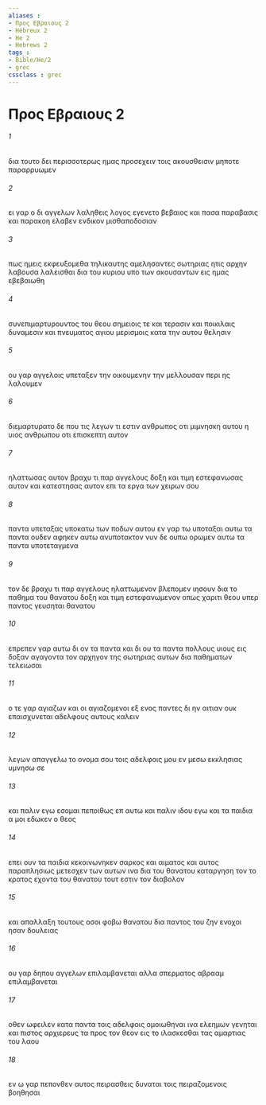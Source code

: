 ```yaml
---
aliases : 
- Προς Εβραιους 2
- Hébreux 2
- He 2
- Hebrews 2
tags : 
- Bible/He/2
- grec
cssclass : grec
---
```


# Προς Εβραιους 2

###### 1
δια τουτο δει περισσοτερως ημας προσεχειν τοις ακουσθεισιν μηποτε παραρρυωμεν
###### 2
ει γαρ ο δι αγγελων λαληθεις λογος εγενετο βεβαιος και πασα παραβασις και παρακοη ελαβεν ενδικον μισθαποδοσιαν
###### 3
πως ημεις εκφευξομεθα τηλικαυτης αμελησαντες σωτηριας ητις αρχην λαβουσα λαλεισθαι δια του κυριου υπο των ακουσαντων εις ημας εβεβαιωθη
###### 4
συνεπιμαρτυρουντος του θεου σημειοις τε και τερασιν και ποικιλαις δυναμεσιν και πνευματος αγιου μερισμοις κατα την αυτου θελησιν
###### 5
ου γαρ αγγελοις υπεταξεν την οικουμενην την μελλουσαν περι ης λαλουμεν
###### 6
διεμαρτυρατο δε που τις λεγων τι εστιν ανθρωπος οτι μιμνησκη αυτου η υιος ανθρωπου οτι επισκεπτη αυτον
###### 7
ηλαττωσας αυτον βραχυ τι παρ αγγελους δοξη και τιμη εστεφανωσας αυτον και κατεστησας αυτον επι τα εργα των χειρων σου
###### 8
παντα υπεταξας υποκατω των ποδων αυτου εν γαρ τω υποταξαι αυτω τα παντα ουδεν αφηκεν αυτω ανυποτακτον νυν δε ουπω ορωμεν αυτω τα παντα υποτεταγμενα
###### 9
τον δε βραχυ τι παρ αγγελους ηλαττωμενον βλεπομεν ιησουν δια το παθημα του θανατου δοξη και τιμη εστεφανωμενον οπως χαριτι θεου υπερ παντος γευσηται θανατου
###### 10
επρεπεν γαρ αυτω δι ον τα παντα και δι ου τα παντα πολλους υιους εις δοξαν αγαγοντα τον αρχηγον της σωτηριας αυτων δια παθηματων τελειωσαι
###### 11
ο τε γαρ αγιαζων και οι αγιαζομενοι εξ ενος παντες δι ην αιτιαν ουκ επαισχυνεται αδελφους αυτους καλειν
###### 12
λεγων απαγγελω το ονομα σου τοις αδελφοις μου εν μεσω εκκλησιας υμνησω σε
###### 13
και παλιν εγω εσομαι πεποιθως επ αυτω και παλιν ιδου εγω και τα παιδια α μοι εδωκεν ο θεος
###### 14
επει ουν τα παιδια κεκοινωνηκεν σαρκος και αιματος και αυτος παραπλησιως μετεσχεν των αυτων ινα δια του θανατου καταργηση τον το κρατος εχοντα του θανατου τουτ εστιν τον διαβολον
###### 15
και απαλλαξη τουτους οσοι φοβω θανατου δια παντος του ζην ενοχοι ησαν δουλειας
###### 16
ου γαρ δηπου αγγελων επιλαμβανεται αλλα σπερματος αβρααμ επιλαμβανεται
###### 17
οθεν ωφειλεν κατα παντα τοις αδελφοις ομοιωθηναι ινα ελεημων γενηται και πιστος αρχιερευς τα προς τον θεον εις το ιλασκεσθαι τας αμαρτιας του λαου
###### 18
εν ω γαρ πεπονθεν αυτος πειρασθεις δυναται τοις πειραζομενοις βοηθησαι

